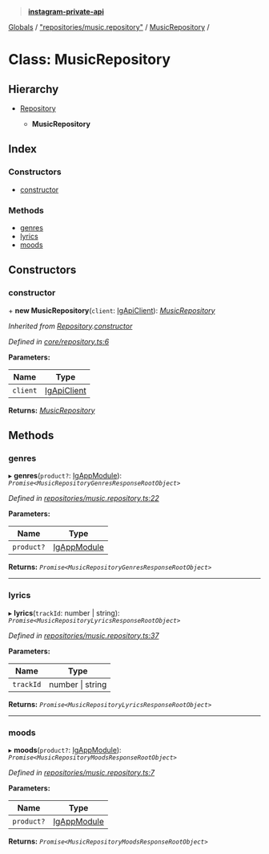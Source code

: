 > **[instagram-private-api](../README.md)**

[Globals](../README.md) / ["repositories/music.repository"](../modules/_repositories_music_repository_.md) / [MusicRepository](_repositories_music_repository_.musicrepository.md) /

# Class: MusicRepository

## Hierarchy

* [Repository](_core_repository_.repository.md)

  * **MusicRepository**

## Index

### Constructors

* [constructor](_repositories_music_repository_.musicrepository.md#constructor)

### Methods

* [genres](_repositories_music_repository_.musicrepository.md#genres)
* [lyrics](_repositories_music_repository_.musicrepository.md#lyrics)
* [moods](_repositories_music_repository_.musicrepository.md#moods)

## Constructors

###  constructor

\+ **new MusicRepository**(`client`: [IgApiClient](_core_client_.igapiclient.md)): *[MusicRepository](_repositories_music_repository_.musicrepository.md)*

*Inherited from [Repository](_core_repository_.repository.md).[constructor](_core_repository_.repository.md#constructor)*

*Defined in [core/repository.ts:6](https://github.com/dilame/instagram-private-api/blob/e9c516c/src/core/repository.ts#L6)*

**Parameters:**

Name | Type |
------ | ------ |
`client` | [IgApiClient](_core_client_.igapiclient.md) |

**Returns:** *[MusicRepository](_repositories_music_repository_.musicrepository.md)*

## Methods

###  genres

▸ **genres**(`product?`: [IgAppModule](../modules/_types_common_types_.md#igappmodule)): *`Promise<MusicRepositoryGenresResponseRootObject>`*

*Defined in [repositories/music.repository.ts:22](https://github.com/dilame/instagram-private-api/blob/e9c516c/src/repositories/music.repository.ts#L22)*

**Parameters:**

Name | Type |
------ | ------ |
`product?` | [IgAppModule](../modules/_types_common_types_.md#igappmodule) |

**Returns:** *`Promise<MusicRepositoryGenresResponseRootObject>`*

___

###  lyrics

▸ **lyrics**(`trackId`: number | string): *`Promise<MusicRepositoryLyricsResponseRootObject>`*

*Defined in [repositories/music.repository.ts:37](https://github.com/dilame/instagram-private-api/blob/e9c516c/src/repositories/music.repository.ts#L37)*

**Parameters:**

Name | Type |
------ | ------ |
`trackId` | number \| string |

**Returns:** *`Promise<MusicRepositoryLyricsResponseRootObject>`*

___

###  moods

▸ **moods**(`product?`: [IgAppModule](../modules/_types_common_types_.md#igappmodule)): *`Promise<MusicRepositoryMoodsResponseRootObject>`*

*Defined in [repositories/music.repository.ts:7](https://github.com/dilame/instagram-private-api/blob/e9c516c/src/repositories/music.repository.ts#L7)*

**Parameters:**

Name | Type |
------ | ------ |
`product?` | [IgAppModule](../modules/_types_common_types_.md#igappmodule) |

**Returns:** *`Promise<MusicRepositoryMoodsResponseRootObject>`*